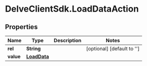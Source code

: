 # DelveClientSdk.LoadDataAction

## Properties

Name | Type | Description | Notes
------------ | ------------- | ------------- | -------------
**rel** | **String** |  | [optional] [default to &#39;&#39;]
**value** | [**LoadData**](LoadData.md) |  | 


